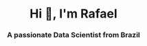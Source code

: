 <h1 align="center">Hi 👋, I'm Rafael</h1>
<h3 align="center">A passionate Data Scientist from Brazil</h3>